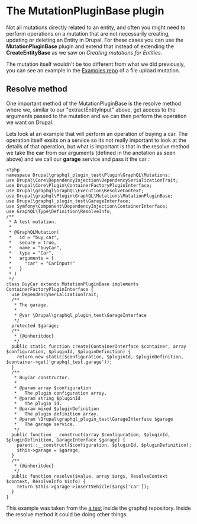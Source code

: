 # The MutationPluginBase plugin

Not all mutations directly related to an entity, and often you might need to perform operations on a mutation that are not necessarily creating, updating or deleting an Entity in Drupal. For these cases you can use the **MutationPluginBase** plugin and extend that instead of extending the **CreateEntityBase** as we saw on *Creating mutations for Entities*.

The mutation itself wouldn't be too different from what we did previously, you can see an example in the [Examples repo](https://github.com/drupal-graphql/graphql-examples/blob/master/src/Plugin/GraphQL/Mutations/FileUpload.php) of a file upload mutation. 

## Resolve method

One important method of the MutationPluginBase is the resolve method where we, similar to our "extractEntityInput" above,  get access to the arguments passed to the mutation and we can then perform the operation we want on Drupal.

Lets look at an example that will perform an operation of buying a car. The operation itself exsits on a service so its not really important to look at the details of that operation, but what is important is that in the resolve method we take the **car** from our arguments (defined in the anotation as seen above) and we call our **garage** service and pass it the car : 

```
<?php
namespace Drupal\graphql_plugin_test\Plugin\GraphQL\Mutations;
use Drupal\Core\DependencyInjection\DependencySerializationTrait;
use Drupal\Core\Plugin\ContainerFactoryPluginInterface;
use Drupal\graphql\GraphQL\Execution\ResolveContext;
use Drupal\graphql\Plugin\GraphQL\Mutations\MutationPluginBase;
use Drupal\graphql_plugin_test\GarageInterface;
use Symfony\Component\DependencyInjection\ContainerInterface;
use GraphQL\Type\Definition\ResolveInfo;
/**
 * A test mutation.
 *
 * @GraphQLMutation(
 *   id = "buy_car",
 *   secure = true,
 *   name = "buyCar",
 *   type = "Car",
 *   arguments = {
 *     "car" = "CarInput!"
 *   }
 * )
 */
class BuyCar extends MutationPluginBase implements ContainerFactoryPluginInterface {
  use DependencySerializationTrait;
  /**
   * The garage.
   *
   * @var \Drupal\graphql_plugin_test\GarageInterface
   */
  protected $garage;
  /**
   * {@inheritdoc}
   */
  public static function create(ContainerInterface $container, array $configuration, $pluginId, $pluginDefinition) {
    return new static($configuration, $pluginId, $pluginDefinition, $container->get('graphql_test.garage'));
  }
  /**
   * BuyCar constructor.
   *
   * @param array $configuration
   *   The plugin configuration array.
   * @param string $pluginId
   *   The plugin id.
   * @param mixed $pluginDefinition
   *   The plugin definition array.
   * @param \Drupal\graphql_plugin_test\GarageInterface $garage
   *   The garage service.
   */
  public function __construct(array $configuration, $pluginId, $pluginDefinition, GarageInterface $garage) {
    parent::__construct($configuration, $pluginId, $pluginDefinition);
    $this->garage = $garage;
  }
  /**
   * {@inheritdoc}
   */
  public function resolve($value, array $args, ResolveContext $context, ResolveInfo $info) {
    return $this->garage->insertVehicle($args['car']);
  }
}
```

This example was taken from the [a test](https://github.com/drupal-graphql/graphql/blob/188be525a007f385a3d3c4f8d2900b62a0150a5f/tests/modules/graphql_plugin_test/src/Plugin/GraphQL/Mutations/BuyCar.php) inside the graphql repository. Inside the resolve method it could be doing other things.
